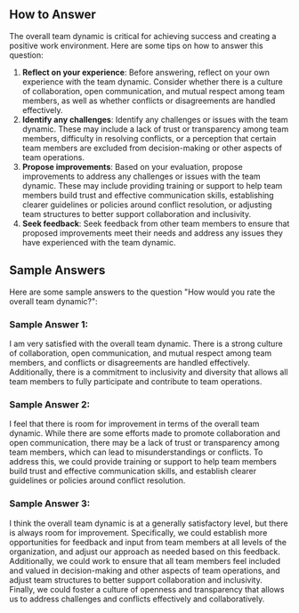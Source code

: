 

How to Answer
-------------

The overall team dynamic is critical for achieving success and creating a positive work environment. Here are some tips on how to answer this question:

1. **Reflect on your experience**: Before answering, reflect on your own experience with the team dynamic. Consider whether there is a culture of collaboration, open communication, and mutual respect among team members, as well as whether conflicts or disagreements are handled effectively.
2. **Identify any challenges**: Identify any challenges or issues with the team dynamic. These may include a lack of trust or transparency among team members, difficulty in resolving conflicts, or a perception that certain team members are excluded from decision-making or other aspects of team operations.
3. **Propose improvements**: Based on your evaluation, propose improvements to address any challenges or issues with the team dynamic. These may include providing training or support to help team members build trust and effective communication skills, establishing clearer guidelines or policies around conflict resolution, or adjusting team structures to better support collaboration and inclusivity.
4. **Seek feedback**: Seek feedback from other team members to ensure that proposed improvements meet their needs and address any issues they have experienced with the team dynamic.

Sample Answers
--------------

Here are some sample answers to the question "How would you rate the overall team dynamic?":

### Sample Answer 1:

I am very satisfied with the overall team dynamic. There is a strong culture of collaboration, open communication, and mutual respect among team members, and conflicts or disagreements are handled effectively. Additionally, there is a commitment to inclusivity and diversity that allows all team members to fully participate and contribute to team operations.

### Sample Answer 2:

I feel that there is room for improvement in terms of the overall team dynamic. While there are some efforts made to promote collaboration and open communication, there may be a lack of trust or transparency among team members, which can lead to misunderstandings or conflicts. To address this, we could provide training or support to help team members build trust and effective communication skills, and establish clearer guidelines or policies around conflict resolution.

### Sample Answer 3:

I think the overall team dynamic is at a generally satisfactory level, but there is always room for improvement. Specifically, we could establish more opportunities for feedback and input from team members at all levels of the organization, and adjust our approach as needed based on this feedback. Additionally, we could work to ensure that all team members feel included and valued in decision-making and other aspects of team operations, and adjust team structures to better support collaboration and inclusivity. Finally, we could foster a culture of openness and transparency that allows us to address challenges and conflicts effectively and collaboratively.
